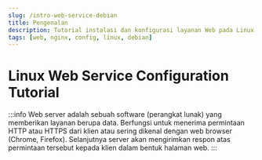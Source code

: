 ```yaml
---
slug: /intro-web-service-debian
title: Pengenalan
description: Tutorial instalasi dan konfigurasi layanan Web pada Linux Debian
tags: [web, nginx, config, linux, debian]
---
```


# Linux Web Service Configuration Tutorial

:::info
Web server adalah sebuah software (perangkat lunak) yang memberikan layanan berupa data. Berfungsi untuk menerima permintaan HTTP atau HTTPS dari klien atau sering dikenal dengan web browser (Chrome, Firefox). Selanjutnya server akan mengirimkan respon atas permintaan tersebut kepada klien dalam bentuk halaman web.
:::
